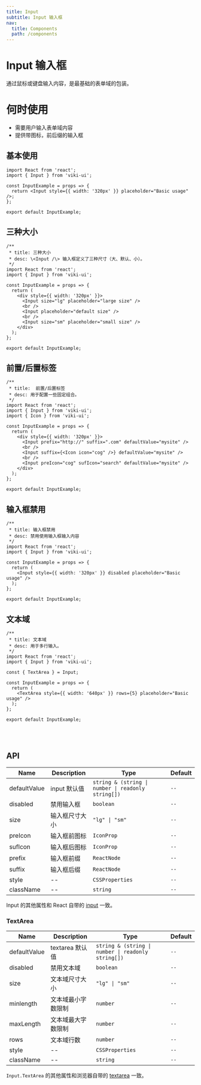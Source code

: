 ```yaml
---
title: Input
subtitle: Input 输入框
nav:
  title: Components
  path: /components
---
```


# Input 输入框

通过鼠标或键盘输入内容，是最基础的表单域的包装。

# 何时使用

- 需要用户输入表单域内容
- 提供带图标，前后缀的输入框

## 基本使用

```tsx
import React from 'react';
import { Input } from 'viki-ui';

const InputExample = props => {
  return <Input style={{ width: '320px' }} placeholder="Basic usage" />;
};

export default InputExample;
```

## 三种大小

```tsx
/**
 * title: 三种大小
 * desc: \<Input /\> 输入框定义了三种尺寸（大、默认、小）。
 */
import React from 'react';
import { Input } from 'viki-ui';

const InputExample = props => {
  return (
    <div style={{ width: '320px' }}>
      <Input size="lg" placeholder="large size" />
      <br />
      <Input placeholder="default size" />
      <br />
      <Input size="sm" placeholder="small size" />
    </div>
  );
};

export default InputExample;
```

## 前置/后置标签

```tsx
/**
 * title:  前置/后置标签
 * desc: 用于配置一些固定组合。
 */
import React from 'react';
import { Input } from 'viki-ui';
import { Icon } from 'viki-ui';

const InputExample = props => {
  return (
    <div style={{ width: '320px' }}>
      <Input prefix="http://" suffix=".com" defaultValue="mysite" />
      <br />
      <Input suffix={<Icon icon="cog" />} defaultValue="mysite" />
      <br />
      <Input preIcon="cog" sufIcon="search" defaultValue="mysite" />
    </div>
  );
};

export default InputExample;
```

## 输入框禁用

```tsx
/**
 * title: 输入框禁用
 * desc: 禁用使用输入框输入内容
 */
import React from 'react';
import { Input } from 'viki-ui';

const InputExample = props => {
  return (
    <Input style={{ width: '320px' }} disabled placeholder="Basic usage" />
  );
};

export default InputExample;
```

## 文本域

```tsx
/**
 * title: 文本域
 * desc: 用于多行输入。
 */
import React from 'react';
import { Input } from 'viki-ui';

const { TextArea } = Input;

const InputExample = props => {
  return (
    <TextArea style={{ width: '640px' }} rows={5} placeholder="Basic usage" />
  );
};

export default InputExample;
```

<br/>
<br/>

## API

| Name         | Description    | Type                                               | Default |
| ------------ | -------------- | -------------------------------------------------- | ------- |
| defaultValue | input 默认值   | `string & (string \| number \| readonly string[])` | `--`    |
| disabled     | 禁用输入框     | `boolean`                                          | `--`    |
| size         | 输入框尺寸大小 | `"lg" \| "sm"`                                     | `--`    |
| preIcon      | 输入框前图标   | `IconProp`                                         | `--`    |
| sufIcon      | 输入框后图标   | `IconProp`                                         | `--`    |
| prefix       | 输入框前缀     | `ReactNode`                                        | `--`    |
| suffix       | 输入框后缀     | `ReactNode`                                        | `--`    |
| style        | --             | `CSSProperties`                                    | `--`    |
| className    | --             | `string`                                           | `--`    |

Input 的其他属性和 React 自带的 [input](https://reactjs.org/docs/dom-elements.html#all-supported-html-attributes) 一致。

### TextArea

| Name         | Description        | Type                                               | Default |
| ------------ | ------------------ | -------------------------------------------------- | ------- |
| defaultValue | textarea 默认值    | `string & (string \| number \| readonly string[])` | `--`    |
| disabled     | 禁用文本域         | `boolean`                                          | `--`    |
| size         | 文本域尺寸大小     | `"lg" \| "sm"`                                     | `--`    |
| minlength    | 文本域最小字数限制 | `number`                                           | `--`    |
| maxLength    | 文本域最大字数限制 | `number`                                           | `--`    |
| rows         | 文本域行数         | `number`                                           | `--`    |
| style        | --                 | `CSSProperties`                                    | `--`    |
| className    | --                 | `string`                                           | `--`    |

`Input.TextArea` 的其他属性和浏览器自带的 [textarea](https://developer.mozilla.org/en-US/docs/Web/HTML/Element/textarea) 一致。
